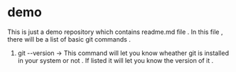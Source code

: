 # demo
This is just a demo repository which contains readme.md file . 
In this file , there will be a list of basic git commands .

1) git --version -> This command will let you know wheather git is installed in your system or not . If listed it will let you know the version of it .

